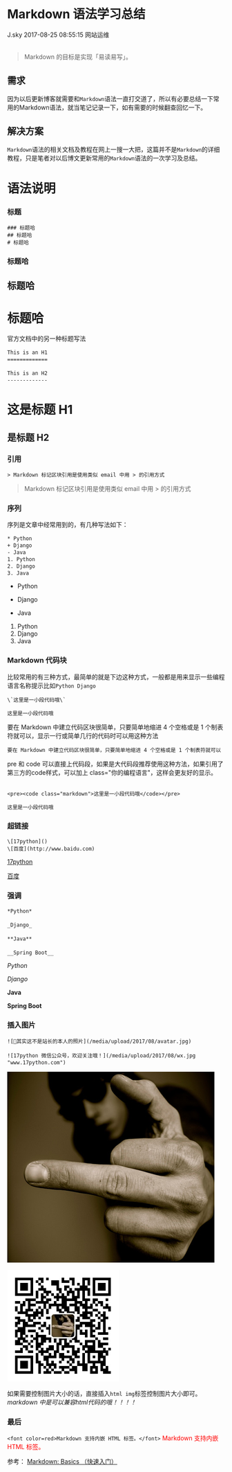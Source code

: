 <div class="blog-article">
<h1 class="title">Markdown 语法学习总结</h1>
<span class="author">J.sky</span>
<span class="time">2017-08-25 08:55:15</span>
<span class="tag">网站运维</span>
</div>
</br>

> Markdown 的目标是实现「易读易写」。

## 需求

因为以后更新博客就需要和`Markdown`语法一直打交道了，所以有必要总结一下常用的Markdown语法，就当笔记记录一下，如有需要的时候翻查回忆一下。

## 解决方案

`Markdown`语法的相关文档及教程在网上一搜一大把，这篇并不是`Markdown`的详细教程，只是笔者对以后博文更新常用的`Markdown`语法的一次学习及总结。

# 语法说明

 ### 标题

    ### 标题哈  
    ## 标题哈  
    # 标题哈

### 标题哈  
## 标题哈  
# 标题哈

官方文档中的另一种标题写法

    This is an H1
    =============

    This is an H2
    -------------


 这是标题 H1
=============

 是标题 H2
-------------

### 引用
<pre><code class="markdown">> Markdown 标记区块引用是使用类似 email 中用 > 的引用方式</code></pre>

> Markdown 标记区块引用是使用类似 email 中用 > 的引用方式

### 序列

序列是文章中经常用到的，有几种写法如下：

    * Python
    + Django
    - Java
    1. Python
    2. Django
    3. Java

* Python
+ Django
- Java
1. Python
2. Django
3. Java

### Markdown 代码块
比较常用的有三种方式，最简单的就是下边这种方式，一般都是用来显示一些编程语言名称提示比如`Python Django`
<pre><code class="markdown">\`这里是一小段代码哦\`</code></pre>
`这里是一小段代码哦`

要在 Markdown 中建立代码区块很简单，只要简单地缩进 4 个空格或是 1 个制表符就可以，显示一行或简单几行的代码时可以用这种方法

    要在 Markdown 中建立代码区块很简单，只要简单地缩进 4 个空格或是 1 个制表符就可以

pre 和 code 可以直接上代码段，如果是大代码段推荐使用这种方法，如果引用了第三方的code样式，可以加上 class="你的编程语言"，这样会更友好的显示。
<pre><code class="markdown">
&lt;pre>&lt;code class="markdown">这里是一小段代码哦&lt;/code>&lt;/pre>
</code></pre>

<pre><code class="markdown">这里是一小段代码哦</code></pre>

### 超链接
<pre><code class="markdown">\[17python]()
\[百度](http://www.baidu.com)
</code></pre>

[17python](http://www.17python.com)

[百度](http://www.baidu.com)

### 强调

<pre><code class="markdown">*Python*

_Django_

**Java**

__Spring Boot__
</code></pre>

*Python*

_Django_

**Java**

__Spring Boot__

### 插入图片

<pre><code class="markdown">![其实这不是站长的本人的照片](/media/upload/2017/08/avatar.jpg)

![17python 微信公众号，欢迎关注哦！](/media/upload/2017/08/wx.jpg "www.17python.com")</code></pre>

![其实这不是站长的本人的照片](assets/images/media/upload/2017/08/avatar.jpg)

![17python 微信公众号，欢迎关注哦！](assets/images/media/upload/2017/08/wx.jpg "www.17python.com")

如果需要控制图片大小的话，直接插入`html img`标签控制图片大小即可。*markdown 中是可以兼容html代码的哦！！！！*

### 最后

`<font color=red>Markdown 支持内嵌 HTML 标签。</font>`
<font color=red>Markdown 支持内嵌 HTML 标签。</font> 

参考：
[Markdown: Basics （快速入门）](http://www.appinn.com/markdown/basic.html)